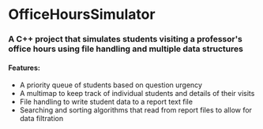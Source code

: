 # OfficeHoursSimulator
### A C++ project that simulates students visiting a professor's office hours using file handling and multiple data structures
#### Features:
- A priority queue of students based on question urgency
-	A multimap to keep track of individual students and details of their visits
-	File handling to write student data to a report text file
-	Searching and sorting algorithms that read from report files to allow for data filtration

